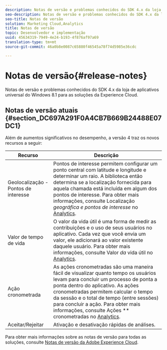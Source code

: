 ```yaml
---
description: Notas de versão e problemas conhecidos do SDK 4.x da loja de aplicativos universal do Windows 8.1 para as soluções da Experience Cloud.
seo-description: Notas de versão e problemas conhecidos do SDK 4.x da loja de aplicativos universal do Windows 8.1 para as soluções da Experience Cloud.
seo-title: Notas de versão
solution: Marketing Cloud,Analytics
title: Notas de versão
topic: Desenvolvedor e implementação
uuid: 45634319-7949-4e24-b193-4f876af97a69
translation-type: tm+mt
source-git-commit: 46a0b8e0087c65880f46545a78f74d5985e36cdc

---
```



# Notas de versão{#release-notes}

Notas de versão e problemas conhecidos do SDK 4.x da loja de aplicativos universal do Windows 8.1 para as soluções da Experience Cloud.

## Notas de versão atuais {#section_DC697A291F0A4CB7B669B24488E07DC1}

Além de aumentos significativos no desempenho, a versão 4 traz os novos recursos a seguir:

| Recurso | Descrição |
|--- |--- |
| Geolocalização - Pontos de interesse | Pontos de interesse permitem configurar um ponto central com latitude e longitude e determinar um raio. A biblioteca então determina se a localização fornecida para aquela chamada está incluída em algum dos pontos de interesse. Para obter mais informações, consulte Localização *geográfica e pontos de interesse* no [Analytics](/help/windows-appstore/analytics/analytics.md). |
| Valor de tempo de vida | O valor da vida útil é uma forma de medir as contribuições e o uso de seus usuários no aplicativo. Cada vez que você envia um valor, ele adicionará ao valor existente daquele usuário.  Para obter mais informações, consulte Valor *da* vida útil no [Analytics](/help/windows-appstore/analytics/analytics.md). |
| Ação cronometrada | As ações cronometradas são uma maneira fácil de visualizar quanto tempo os usuários levam para concluir um processo de ponta a ponta dentro do aplicativo. As ações cronometradas permitem calcular o tempo da sessão e o total de tempo (entre sessões) para concluir a ação. Para obter mais informações, consulte Ações ** cronometradas no [Analytics](/help/windows-appstore/analytics/analytics.md). |
| Aceitar/Rejeitar | Ativação e desativação rápidas de análises. |


Para obter mais informações sobre as notas de versão para todas as soluções, consulte [Notas de versão da Adobe Experience Cloud](https://docs.adobe.com/content/help/en/release-notes/experience-cloud/current.html).
